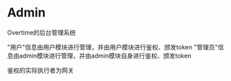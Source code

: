 # Admin

Overtime的后台管理系统

"用户"信息由用户模块进行管理，并由用户模块进行鉴权、颁发token
"管理员"信息由admin模块进行管理，并由admin模块自身进行鉴权、颁发token

鉴权的实际执行者为网关








